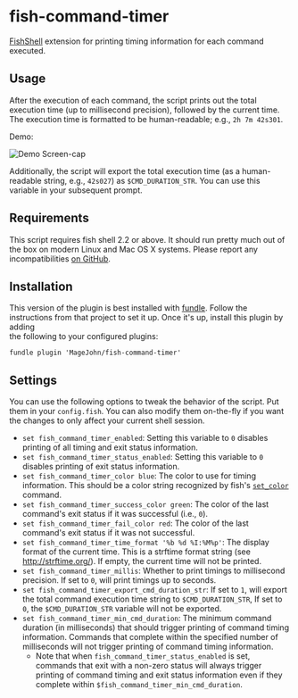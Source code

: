 # fish-command-timer

[FishShell](https://fishshell.com/) extension for printing timing information for each command executed.

## Usage

After the execution of each command, the script prints out the total
execution time (up to millisecond precision), followed by the current time. The
execution time is formatted to be human-readable; e.g., `2h 7m 42s301`.

Demo:

![Demo Screen-cap](https://github.com/jichu4n/bash-command-timer/raw/master/bash_command_timer_screenshot.gif)

Additionally, the script will export the total execution time (as a human-readable string, e.g., `42s027`) as `$CMD_DURATION_STR`. You can use this
variable in your subsequent prompt.

## Requirements

This script requires fish shell 2.2 or above. It should run pretty much out of
the box on modern Linux and Mac OS X systems. Please report any
incompatibilities [on GitHub](https://github.com/MageJohn/fish-command-timer/issues).

## Installation

This version of the plugin is best installed with [fundle](https://github.com/danhper/fundle).
Follow the instructions from that project to set it up. Once it's up, install this plugin by adding\
the following to your configured plugins:

```fish
fundle plugin 'MageJohn/fish-command-timer'
```

## Settings

You can use the following options to tweak the behavior of the script.
Put them in your `config.fish`.
You can also modify them on-the-fly if you want the changes to only affect your current shell session.

- `set fish_command_timer_enabled`: Setting this variable to `0` disables
  printing of all timing and exit status information.
- `set fish_command_timer_status_enabled`: Setting this variable to `0`
  disables printing of exit status information.
- `set fish_command_timer_color blue`: The color to use for timing information.
  This should be a color string recognized by fish's [`set_color`](http://fishshell.com/docs/current/commands.html#set_color) command.
- `set fish_command_timer_success_color green`: The color of the last command's exit
  status if it was successful (i.e., `0`).
- `set fish_command_timer_fail_color red`: The color of the last command's exit
  status if it was not successful.
- `set fish_command_timer_time_format '%b %d %I:%M%p'`: The display format of
  the current time. This is a strftime format string (see
  http://strftime.org/). If empty, the current time will not be printed.
- `set fish_command_timer_millis`: Whether to print timings to millisecond
  precision. If set to `0`, will print timings up to seconds.
- `set fish_command_timer_export_cmd_duration_str`: If set to `1`, will export
  the total command execution time string to `$CMD_DURATION_STR`, If set to `0`, the `$CMD_DURATION_STR` variable will not be exported.
- `set fish_command_timer_min_cmd_duration`: The minimum command duration (in
  milliseconds) that should trigger printing of command timing information.
  Commands that complete within the specified number of milliseconds will not
  trigger printing of command timing information.
  - Note that when `fish_command_timer_status_enabled` is set, commands that
    exit with a non-zero status will always trigger printing of command timing
    and exit status information even if they complete within
    `$fish_command_timer_min_cmd_duration`.
